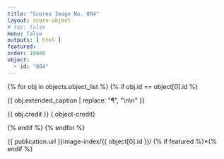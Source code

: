 ```yaml
---
title: "Scores Image No. 004"
layout: score-object
# toc: false
menu: false
outputs: [ html ]
featured: 
order: 10040
object:
  - id: "004"
---
```


{% for obj in objects.object_list %}
{% if obj.id == object[0].id %}

{{ obj.extended_caption | replace: "¶", "\n\n" }}

{{ obj.credit }} {.object-credit}

{% endif %}
{% endfor %}

<div class="object-credit object-url is-print-only">

{{ publication.url }}image-index/{{ object[0].id }}/ {% if featured %}*{% endif %}

</div>
